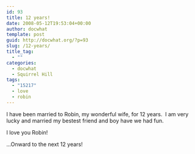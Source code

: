 ```yaml
---
id: 93
title: 12 years!
date: 2008-05-12T19:53:04+00:00
author: docwhat
template: post
guid: http://docwhat.org/?p=93
slug: /12-years/
title_tag:
  - ""
categories:
  - docwhat
  - Squirrel Hill
tags:
  - "15217"
  - love
  - robin
---
```

I have been married to Robin, my wonderful wife, for 12 years.  I am very lucky and married my bestest friend and boy have we had fun.

I love you Robin!

...Onward to the next 12 years!